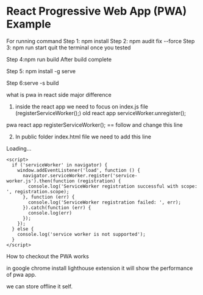 # React Progressive Web App (PWA) Example

For running command
Step 1: npm install
Step 2: npm audit fix --force
Step 3: npm run start
quit the terminal once you tested


Step 4:npm run build
After build complete

Step 5: npm install -g serve

Step 6:serve -s build


what is pwa in react side major difference 

1) inside the react app we need to focus on index.js file (registerServiceWorker();)
old react app
serviceWorker.unregister();

pwa react app
registerServiceWorker(); == follow and change this line


2) In public folder index.html file we need to add this line 
<meta name="viewport" content="width=device-width, initial-scale=1, shrink-to-fit=no">
  <meta name="theme-color" content="#000000">
  <!--
      manifest.json provides metadata used when your web app is added to the
      homescreen on Android. See https://developers.google.com/web/fundamentals/engage-and-retain/web-app-manifest/
    -->
  <link rel="shortcut icon" href="%PUBLIC_URL%/favicon.ico">
  <link rel="manifest" href="%PUBLIC_URL%/manifest.json">
  <!-- Tell the browser it's a PWA -->
  <meta name="mobile-web-app-capable" content="yes">
  <!-- Tell iOS it's a PWA -->
  <meta name="apple-mobile-web-app-capable" content="yes">
<div class="App">
      <p>
        Loading...
      </p>
    </div>

    <script>
      if ('serviceWorker' in navigator) {
        window.addEventListener('load', function () {
          navigator.serviceWorker.register('service-worker.js').then(function (registration) {
            console.log('ServiceWorker registration successful with scope: ', registration.scope);
          }, function (err) {
            console.log('ServiceWorker registration failed: ', err);
          }).catch(function (err) {
            console.log(err)
          });
        });
      } else {
        console.log('service worker is not supported');
      }
    </script>


How to checkout the PWA works 

in google chrome  install lighthouse extension  it will show the performance of pwa app.


we can store offline it self.
